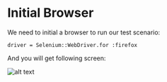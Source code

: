 # Initial Browser

We need to initial a browser to run our test scenario:

`driver = Selenium::WebDriver.for :firefox`

And you will get following screen:

![alt text](https://raw.githubusercontent.com/hy1984427/BDD-with-PageObject/master/images/InitialBrowser.png "Initial Browser")
